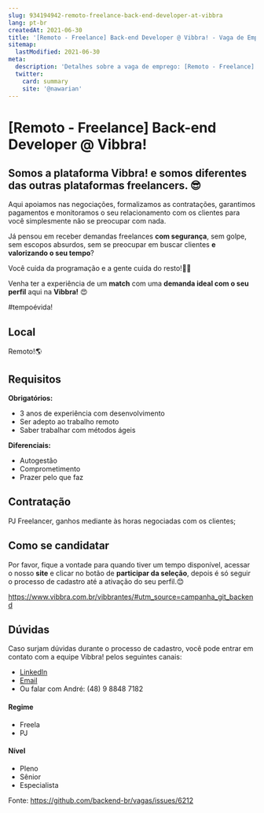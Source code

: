 ```yaml
---
slug: 934194942-remoto-freelance-back-end-developer-at-vibbra
lang: pt-br
createdAt: 2021-06-30
title: '[Remoto - Freelance] Back-end Developer @ Vibbra! - Vaga de Emprego'
sitemap:
  lastModified: 2021-06-30
meta:
  description: 'Detalhes sobre a vaga de emprego: [Remoto - Freelance] Back-end Developer @ Vibbra!'
  twitter:
    card: summary
    site: '@nawarian'
---
```


# [Remoto - Freelance] Back-end Developer @ Vibbra!

## Somos a plataforma Vibbra! e somos diferentes das outras plataformas freelancers. 😎

Aqui apoiamos nas negociações, formalizamos as contratações, garantimos pagamentos e monitoramos o seu relacionamento com os clientes para você simplesmente não se preocupar com nada.

Já pensou em receber demandas freelances **com segurança**, sem golpe, sem escopos absurdos, sem se preocupar em buscar clientes **e valorizando o seu tempo**?

Você cuida da programação e a gente cuida do resto!🤝😊

Venha ter a experiência de um **match** com uma **demanda ideal com o seu perfil** aqui na **Vibbra!** 😍

#tempoévida!

## Local

Remoto!🌎

## Requisitos

**Obrigatórios:**
- 3 anos de experiência com desenvolvimento
- Ser adepto ao trabalho remoto
- Saber trabalhar com métodos ágeis

**Diferenciais:**
- Autogestão
- Comprometimento
- Prazer pelo que faz

## Contratação

PJ Freelancer, ganhos mediante às horas negociadas com os clientes;

## Como se candidatar

Por favor, fique a vontade para quando tiver um tempo disponível, acessar o nosso **site** e clicar no botão de **participar da seleção**, depois é só seguir o processo de cadastro até a ativação do seu perfil.😊

https://www.vibbra.com.br/vibbrantes/#utm_source=campanha_git_backend

## Dúvidas

Caso surjam dúvidas durante o processo de cadastro, você pode entrar em contato com a equipe Vibbra! pelos seguintes canais:

- [LinkedIn](https://www.linkedin.com/in/vivian-vibbrante-847369200/)
- [Email](andre.nuernberg@vibbra.com.br)
- Ou falar com André: (48) 9 8848 7182

#### Regime
- Freela
- PJ

#### Nível
- Pleno
- Sênior
- Especialista


Fonte: https://github.com/backend-br/vagas/issues/6212